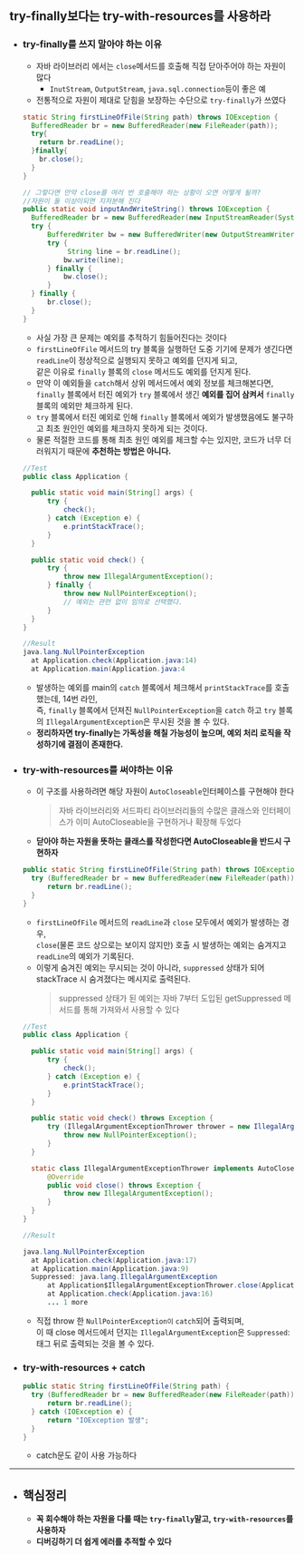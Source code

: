 ## try-finally보다는 try-with-resources를 사용하라

- ### try-finally를 쓰지 말아야 하는 이유
  - 자바 라이브러리 에서는 `close`메서드를 호출해 직접 닫아주어야 하는 자원이 많다
    - `InutStream`, `OutputStream`, `java.sql.connection`등이 좋은 예
  - 전통적으로 자원이 제대로 닫힘을 보장하는 수단으로 `try-finally`가 쓰였다
  ``` java
  static String firstLineOfFile(String path) throws IOException {
    BufferedReader br = new BufferedReader(new FileReader(path));
    try{
      return br.readLine();
    }finally{
      br.close();
    }
  }
  
  // 그렇다면 만약 close를 여러 번 호출해야 하는 상황이 오면 어떻게 될까?
  //자원이 둘 이상이되면 지저분해 진다
  public static void inputAndWriteString() throws IOException {
    BufferedReader br = new BufferedReader(new InputStreamReader(System.in));
    try {
        BufferedWriter bw = new BufferedWriter(new OutputStreamWriter(System.out));
        try {
             String line = br.readLine();
            bw.write(line);
        } finally {
            bw.close();
        }
    } finally {
        br.close();
    }
  }

  ```
  - 사실 가장 큰 문제는 예외를 추적하기 힘들어진다는 것이다
  - `firstLineOfFile` 메서드의 try 블록을 실행하던 도중 기기에 문제가 생긴다면 <br> `readLine`이 정상적으로 실행되지 못하고 예외를 던지게 되고, <br>같은 이유로 `finally` 블록의 `close` 메서드도 예외를 던지게 된다.
  - 만약 이 예외들을 `catch`해서 상위 메서드에서 예외 정보를 체크해본다면,<br> `finally` 블록에서 터진 예외가 `try` 블록에서 생긴 
  **예외를 집어 삼켜서** `finally` 블록의 예외만 체크하게 된다.
  - `try` 블록에서 터진 예외로 인해 `finally` 블록에서 예외가 발생했음에도 불구하고 최초 원인인 예외를 체크하지 못하게 되는 것이다. 
  - 물론 적절한 코드를 통해 최초 원인 예외를 체크할 수는 있지만, 코드가 너무 더러워지기 때문에 **추천하는 방법은 아니다.**
  ``` java
  //Test
  public class Application {

    public static void main(String[] args) {
        try {
            check();
        } catch (Exception e) {
            e.printStackTrace();
        }
    }

    public static void check() {
        try {
            throw new IllegalArgumentException();
        } finally {
            throw new NullPointerException();
            // 예외는 관련 없이 임의로 선택했다.
        }
    }
  }

  //Result
  java.lang.NullPointerException 
    at Application.check(Application.java:14)  
    at Application.main(Application.java:4
  ```
  - 발생하는 예외를 main의 `catch` 블록에서 체크해서 `printStackTrace`를 호출했는데, 14번 라인, <br>즉, `finally` 블록에서 던져진 `NullPointerException`을 `catch` 하고 `try` 블록의 `IllegalArgumentException`은 무시된 것을 볼 수 있다.
  - **정리하자면 try-finally는 가독성을 해칠 가능성이 높으며, 예외 처리 로직을 작성하기에 결점이 존재한다.**

- ### try-with-resources를 써야하는 이유
  - 이 구조를 사용하려면 해당 자원이 `AutoCloseable`인터페이스를 구현해야 한다
    > 자바 라이브러리와 서드파티 라이브러리들의 수많은 클래스와 인터페이스가 이미 AutoCloseable을 구현하거나 확장해 두었다

  - **닫아야 하는 자원을 뜻하는 클래스를 작성한다면 AutoCloseable을 반드시 구현하자**

  ``` java
  public static String firstLineOfFile(String path) throws IOException {
    try (BufferedReader br = new BufferedReader(new FileReader(path))) {
        return br.readLine();
    }
  }
  ```
  - `firstLineOfFile` 메서드의 `readLine`과 `close` 모두에서 예외가 발생하는 경우,<br> `close`(물론 코드 상으로는 보이지 않지만) 호출 시 발생하는 예외는 숨겨지고 `readLine`의 예외가 기록된다.
  - 이렇게 숨겨진 예외는 무시되는 것이 아니라, `suppressed` 상태가 되어 stackTrace 시 숨겨졌다는 메시지로 출력된다. 
    > suppressed 상태가 된 예외는 자바 7부터 도입된 getSuppressed 메서드를 통해 가져와서 사용할 수 있다
  
  ``` java
  //Test
  public class Application {

    public static void main(String[] args) {
        try {
            check();
        } catch (Exception e) {
            e.printStackTrace();
        }
    }

    public static void check() throws Exception {
        try (IllegalArgumentExceptionThrower thrower = new IllegalArgumentExceptionThrower()) { //AutoCloseable을 구현하지 않은 객체는 컴파일 오류가 난다
            throw new NullPointerException();
        }
    }

    static class IllegalArgumentExceptionThrower implements AutoCloseable {
        @Override
        public void close() throws Exception {
            throw new IllegalArgumentException();
        }
    }
  }

  //Result

  java.lang.NullPointerException  
    at Application.check(Application.java:17)
    at Application.main(Application.java:9)
    Suppressed: java.lang.IllegalArgumentException
        at Application$IllegalArgumentExceptionThrower.close(Application.java:24)
        at Application.check(Application.java:16)
        ... 1 more
  ```
  - 직접 throw 한 `NullPointerException이` `catch`되어 출력되며,<br> 이 때 close 메서드에서 던지는 `IllegalArgumentException`은 `Suppressed`: 태그 뒤로 출력되는 것을 볼 수 있다.
  

- ### try-with-resources + catch
  ``` java
  public static String firstLineOfFile(String path) {
    try (BufferedReader br = new BufferedReader(new FileReader(path))) {
        return br.readLine();
    } catch (IOException e) {
        return "IOException 발생";
    }
  }
  ```
  - catch문도 같이 사용 가능하다
-------------

- ## 핵심정리
  - **꼭 회수해야 하는 자원을 다룰 때는 `try-finally`말고, `try-with-resources`를 사용하자**
  - **디버깅하기 더 쉽게 에러를 추적할 수 있다**